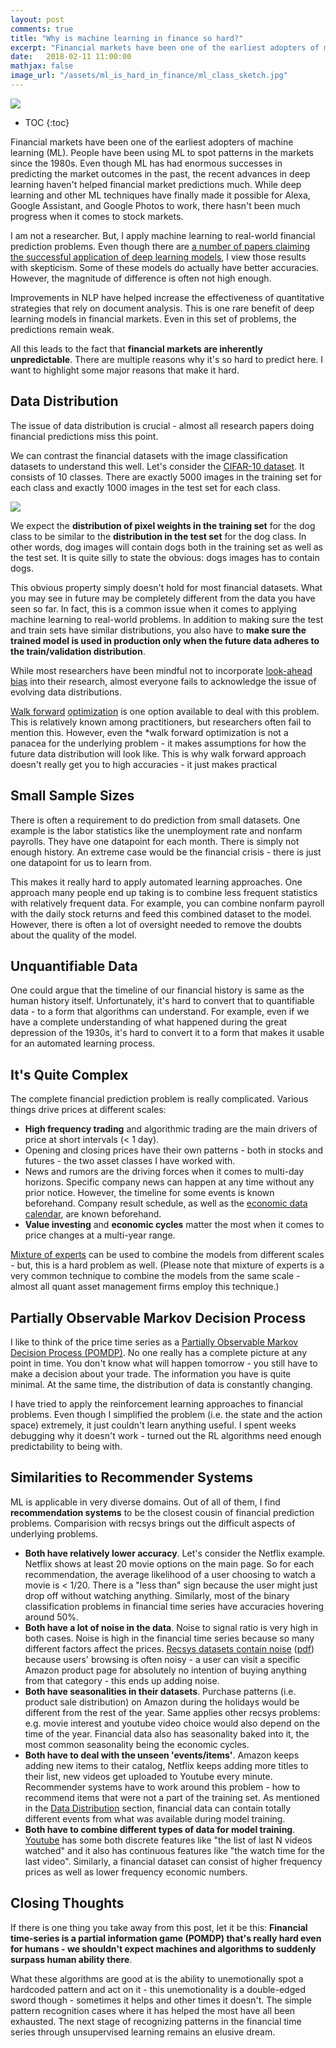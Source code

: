 ```yaml
---
layout: post
comments: true
title: "Why is machine learning in finance so hard?"
excerpt: "Financial markets have been one of the earliest adopters of machine learning (ML). People have been using ML to spot patterns in the markets since 1980s. Even though ML has had enormous successes in predicting the market outcomes in the past, the recent advances in deep learning haven’t helped financial market predictions much. While deep learning and other ML techniques have finally made it possible for Alexa, Google Assistant and Google Photos to work, there hasn’t been much progress when it comes to stock markets."
date:   2018-02-11 11:00:00
mathjax: false
image_url: "/assets/ml_is_hard_in_finance/ml_class_sketch.jpg"
---
```


<img src="/assets/ml_is_hard_in_finance/ml_class_sketch.jpg">

* TOC
{:toc}

Financial markets have been one of the earliest adopters of machine learning (ML). People have been using ML to spot patterns in the markets since the 1980s. Even though ML has had enormous successes in predicting the market outcomes in the past, the recent advances in deep learning haven't helped financial market predictions much. While deep learning and other ML techniques have finally made it possible for Alexa, Google Assistant, and Google Photos to work, there hasn't been much progress when it comes to stock markets.

I am not a researcher. But, I apply machine learning to real-world financial prediction problems. Even though there are [a number of papers claiming the successful application of deep learning models](https://itnext.io/2017s-deep-learning-papers-on-investing-7489e8f59487), I view those results with skepticism. Some of these models do actually have better accuracies. However, the magnitude of difference is often not high enough.

Improvements in NLP have helped increase the effectiveness of quantitative strategies that rely on document analysis. This is one rare benefit of deep learning models in financial markets. Even in this set of problems, the predictions remain weak.

All this leads to the fact that **financial markets are inherently unpredictable**. There are multiple reasons why it's so hard to predict here. I want to highlight some major reasons that make it hard.

## Data Distribution

The issue of data distribution is crucial - almost all research papers doing financial predictions miss this point.

We can contrast the financial datasets with the image classification datasets to understand this well. Let's consider the [CIFAR-10 dataset](https://www.cs.toronto.edu/~kriz/cifar.html). It consists of 10 classes. There are exactly 5000 images in the training set for each class and exactly 1000 images in the test set for each class.

<img src="/assets/ml_is_hard_in_finance/cifar10.jpg">

We expect the **distribution of pixel weights in the training set** for the dog class to be similar to the **distribution in the test set** for the dog class. In other words, dog images will contain dogs both in the training set as well as the test set. It is quite silly to state the obvious: dogs images has to contain dogs.

This obvious property simply doesn't hold for most financial datasets. What you may see in future may be completely different from the data you have seen so far. In fact, this is a common issue when it comes to applying machine learning to real-world problems. In addition to making sure the test and train sets have similar distributions, you also have to **make sure the trained model is used in production only when the future data adheres to the train/validation distribution**.

While most researchers have been mindful not to incorporate [look-ahead bias](http://www.investorglossary.com/look-ahead-bias.htm) into their research, almost everyone fails to acknowledge the issue of evolving data distributions.

[Walk forward](https://en.wikipedia.org/wiki/Walk_forward_optimization) [optimization](https://www.qplum.co/investing-library/140/what-is-walk-forward-backtesting) is one option available to deal with this problem. This is relatively known among practitioners, but researchers often fail to mention this. However, even the *walk forward optimization is not a panacea for the underlying problem - it makes assumptions for how the future data distribution will look like. This is why walk forward approach doesn't really get you to high accuracies - it just makes practical

## Small Sample Sizes

There is often a requirement to do prediction from small datasets. One example is the labor statistics like the unemployment rate and nonfarm payrolls. They have one datapoint for each month. There is simply not enough history. An extreme case would be the financial crisis - there is just one datapoint for us to learn from.

This makes it really hard to apply automated learning approaches. One approach many people end up taking is to combine less frequent statistics with relatively frequent data. For example, you can combine nonfarm payroll with the daily stock returns and feed this combined dataset to the model. However, there is often a lot of oversight needed to remove the doubts about the quality of the model.

## Unquantifiable Data

One could argue that the timeline of our financial history is same as the human history itself. Unfortunately, it's hard to convert that to quantifiable data - to a form that algorithms can understand. For example, even if we have a complete understanding of what happened during the great depression of the 1930s, it's hard to convert it to a form that makes it usable for an automated learning process.

## It's Quite Complex

The complete financial prediction problem is really complicated. Various things drive prices at different scales:

* **High frequency trading** and algorithmic trading are the main drivers of price at short intervals (< 1 day).
* Opening and closing prices have their own patterns - both in stocks and futures - the two asset classes I have worked with.
* News and rumors are the driving forces when it comes to multi-day horizons. Specific company news can happen at any time without any prior notice. However, the timeline for some events is known beforehand. Company result schedule, as well as the [economic data](https://tradingeconomics.com/calendar) [calendar](https://www.fxstreet.com/economic-calendar), are known beforehand.
* **Value investing** and **economic cycles** matter the most when it comes to price changes at a multi-year range.

[Mixture of experts](https://en.wikipedia.org/wiki/Mixture_of_experts) can be used to combine the models from different scales - but, this is a hard problem as well. (Please note that mixture of experts is a very common technique to combine the models from the same scale - almost all quant asset management firms employ this technique.)

## Partially Observable Markov Decision Process

I like to think of the price time series as a [Partially Observable Markov Decision Process (POMDP)](https://en.wikipedia.org/wiki/Partially_observable_Markov_decision_process). No one really has a complete picture at any point in time. You don't know what will happen tomorrow - you still have to make a decision about your trade. The information you have is quite minimal. At the same time, the distribution of data is constantly changing.

I have tried to apply the reinforcement learning approaches to financial problems. Even though I simplified the problem (i.e. the state and the action space) extremely, it just couldn't learn anything useful. I spent weeks debugging why it doesn't work - turned out the RL algorithms need enough predictability to being with.

## Similarities to Recommender Systems

ML is applicable in very diverse domains. Out of all of them, I find **recommendation systems** to be the closest cousin of financial prediction problems. Comparision with recsys brings out the difficult aspects of underlying problems.

* **Both have relatively lower accuracy**. Let's consider the Netflix example. Netflix shows at least 20 movie options on the main page. So for each recommendation, the average likelihood of a user choosing to watch a movie is < 1/20. There is a "less than" sign because the user might just drop off without watching anything. Similarly, most of the binary classification problems in financial time series have accuracies hovering around 50%.
* **Both have a lot of noise in the data**. Noise to signal ratio is very high in both cases. Noise is high in the financial time series because so many different factors affect the prices. [Recsys datasets contain noise](https://www.quora.com/How-do-the-recommendation-systems-of-Quora-Netflix-Amazon-etc-clean-their-big-noisy-data-for-machine-learning) ([pdf](https://pdfs.semanticscholar.org/472b/a15ad4d5a00d8a90a8c6558062f7c93b951a.pdf)) because users' browsing is often noisy - a user can visit a specific Amazon product page for absolutely no intention of buying anything from that category - this ends up adding noise.
* **Both have seasonalities in their datasets**. Purchase patterns (i.e. product sale distribution) on Amazon during the holidays would be different from the rest of the year. Same applies other recsys problems: e.g. movie interest and youtube video choice would also depend on the time of the year. Financial data also has seasonality baked into it, the most common seasonality being the economic cycles.
* **Both have to deal with the unseen 'events/items'**. Amazon keeps adding new items to their catalog, Netflix keeps adding more titles to their list, new videos get uploaded to Youtube every minute. Recommender systems have to work around this problem - how to recommend items that were not a part of the training set. As mentioned in the [Data Distribution](#data-distribution) section, financial data can contain totally different events from what was available during model training.
* **Both have to combine different types of data for model training**. [Youtube](/2017/09/17/youtube-recommendations/) has some both discrete features like "the list of last N videos watched" and it also has continuous features like "the watch time for the last video". Similarly, a financial dataset can consist of higher frequency prices as well as lower frequency economic numbers.

## Closing Thoughts

If there is one thing you take away from this post, let it be this: **Financial time-series is a partial information game (POMDP) that's really hard even for humans - we shouldn't expect machines and algorithms to suddenly surpass human ability there**.

What these algorithms are good at is the ability to unemotionally spot a hardcoded pattern and act on it - this unemotionality is a double-edged sword though - sometimes it helps and other times it doesn't. The simple pattern recognition cases where it has helped the most have all been exhausted. The next stage of recognizing patterns in the financial time series through unsupervised learning remains an elusive dream.

